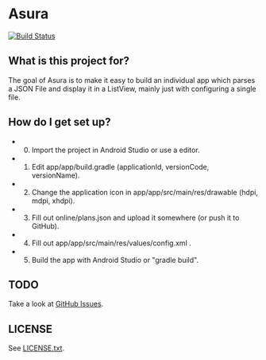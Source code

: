 # Asura

[![Build Status](https://travis-ci.org/asura-app/android.svg?branch=master)](https://travis-ci.org/asura-app/android)

## What is this project for?

The goal of Asura is to make it easy to build an individual app which
parses a JSON File and display it in a ListView, mainly just with
configuring a single file.

## How do I get set up?

- 0. Import the project in Android Studio or use a editor.
- 1. Edit app/app/build.gradle
(applicationId, versionCode, versionName).
- 2. Change the application icon in app/app/src/main/res/drawable
(hdpi, mdpi, xhdpi).
- 3. Fill out online/plans.json and upload it somewhere (or push it to
GitHub).
- 4. Fill out app/app/src/main/res/values/config.xml .
- 5. Build the app with Android Studio or "gradle build".

## TODO

Take a look at
[GitHub Issues](https://github.com/asura-app/android/issues).

## LICENSE

See
[LICENSE.txt](https://github.com/asura-app/android/blob/master/LICENSE.txt).
